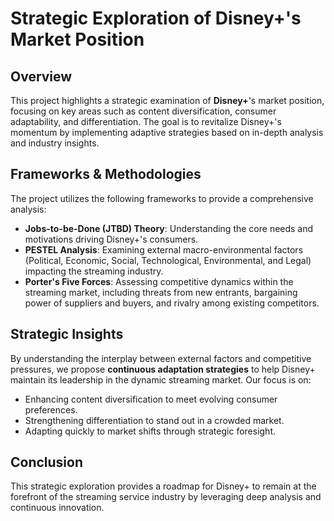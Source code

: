 # Strategic Exploration of Disney+'s Market Position

## Overview
This project highlights a strategic examination of **Disney+**'s market position, focusing on key areas such as content diversification, consumer adaptability, and differentiation. The goal is to revitalize Disney+'s momentum by implementing adaptive strategies based on in-depth analysis and industry insights.

## Frameworks & Methodologies
The project utilizes the following frameworks to provide a comprehensive analysis:

- **Jobs-to-be-Done (JTBD) Theory**: Understanding the core needs and motivations driving Disney+'s consumers.
- **PESTEL Analysis**: Examining external macro-environmental factors (Political, Economic, Social, Technological, Environmental, and Legal) impacting the streaming industry.
- **Porter's Five Forces**: Assessing competitive dynamics within the streaming market, including threats from new entrants, bargaining power of suppliers and buyers, and rivalry among existing competitors.

## Strategic Insights
By understanding the interplay between external factors and competitive pressures, we propose **continuous adaptation strategies** to help Disney+ maintain its leadership in the dynamic streaming market. Our focus is on:

- Enhancing content diversification to meet evolving consumer preferences.
- Strengthening differentiation to stand out in a crowded market.
- Adapting quickly to market shifts through strategic foresight.

## Conclusion
This strategic exploration provides a roadmap for Disney+ to remain at the forefront of the streaming service industry by leveraging deep analysis and continuous innovation.
